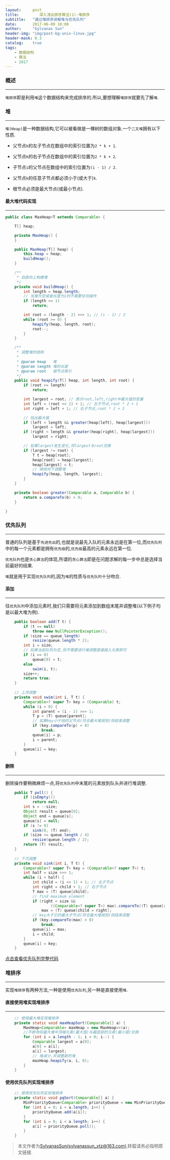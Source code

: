 ```yaml
---
layout:     post
title:         深入浅出排序算法(1)-堆排序
subtitle:   "通过堆排序讲解堆与优先队列"
date:       2017-06-09 18:00
author:     "Sylvanas Sun"
header-img: "img/post-bg-unix-linux.jpg"
header-mask: 0.3
catalog:    true
tags:
    - 数据结构
    - 算法
    - 2017
---
```



### 概述


----------



`堆排序`即是利用`堆`这个数据结构来完成排序的.所以,要想理解`堆排序`就要先了解`堆`.

### 堆


----------


`堆(Heap)`是一种数据结构,它可以被看做是一棵树的数组对象.一个`二叉堆`拥有以下性质.

 - 父节点`k`的左子节点在数组中的索引位置为`2 * k + 1`.


 - 父节点`k`的右子节点在数组中的索引位置为`2 * k + 2`.


 - 子节点`i`的父节点在数组中的索引位置为`(i - 1) / 2`.


 - 父节点`k`的任意子节点都必须小于(或大于)`k`.


 - 根节点必须是最大节点(或最小节点).


#### 最大堆代码实现


----------


```java
public class MaxHeap<T extends Comparable> {

    T[] heap;

    private MaxHeap() {
    }

    public MaxHeap(T[] heap) {
        this.heap = heap;
        buildHeap();
    }

    /**
     * 自底向上构建堆
     */
    private void buildHeap() {
        int length = heap.length;
        // 当堆为空或者长度为1时不需要任何操作
        if (length <= 1)
            return;

        int root = (length - 2) >>> 1; // (i - 1) / 2
        while (root >= 0) {
            heapify(heap, length, root);
            root--;
        }
    }

    /**
     * 调整堆的结构
     *
     * @param heap   堆
     * @param length 堆的长度
     * @param root   根节点索引
     */
    public void heapify(T[] heap, int length, int root) {
        if (root >= length)
            return;

        int largest = root; // 表示root,left,right中最大值的变量
        int left = (root << 1) + 1; // 左子节点,root * 2 + 1
        int right = left + 1; // 右子节点,root * 2 + 2

        // 找出最大值
        if (left < length && greater(heap[left], heap[largest]))
            largest = left;
        if (right < length && greater(heap[right], heap[largest]))
            largest = right;

        // 如果largest发生变化,将largest与root交换
        if (largest != root) {
            T t = heap[root];
            heap[root] = heap[largest];
            heap[largest] = t;
            // 继续向下调整堆
            heapify(heap, length, largest);
        }
    }

    private boolean greater(Comparable a, Comparable b) {
        return a.compareTo(b) > 0;
    }

}
```

### 优先队列


----------


普通的队列是基于`先进先出`的,也就是说最先入队的元素永远是在第一位,而`优先队列`中的每一个元素都是拥有`优先级`的,`优先级`最高的元素永远在第一位.

`优先队列`也是`贪心算法`的体现,所谓的`贪心算法`即是在问题求解的每一步中总是选择当前最好的结果.

`堆`就是用于实现`优先队列`的,因为`堆`的性质与`优先队列`十分吻合.

#### 添加


----------


往`优先队列`中添加元素时,我们只需要将元素添加到数组末尾并调整堆(以下例子均是以最大堆为例).

```java
    public boolean add(T t) {
        if (t == null)
            throw new NullPointerException();
        if (size == queue.length)
            resize(queue.length * 2);
        int i = size;
		// 如果当前队列为空,则不需要进行堆调整直接插入元素即可
        if (i == 0)
            queue[0] = t;
        else
            swim(i, t);
        size++;
        return true;
    }
	
	// 上浮调整
    private void swim(int i, T t) {
        Comparable<? super T> key = (Comparable) t;
        while (i > 0) {
            int parent = (i - 1) >>> 1;
            T p = (T) queue[parent];
			// 如果key小于他的父节点(符合最大堆规则)则结束调整
            if (key.compareTo(p) < 0)
                break;
            queue[i] = p;
            i = parent;
        }
        queue[i] = key;
    }	
```

#### 删除


----------


删除操作要稍微麻烦一点,将`优先队列`中末尾的元素放到队头并进行堆调整.

```java
    public T poll() {
        if (isEmpty())
            return null;
        int s = --size;
        Object result = queue[0];
        Object end = queue[s];
        queue[s] = null;
        if (s != 0)
            sink(0, (T) end);
        if (size <= queue.length / 4)
            resize(queue.length / 2);
        return (T) result;
    }
	
	// 下沉调整
    private void sink(int i, T t) {
        Comparable<? super T> key = (Comparable<? super T>) t;
        int half = size >>> 1;
        while (i < half) {
            int child = (i << 1) + 1; // 左子节点
            int right = child + 1; // 右子节点
            T max = (T) queue[child];
            // find maximum element
            if (right < size &&
                    ((Comparable<? super T>) max).compareTo((T) queue[right]) < 0)
                max = (T) queue[child = right];
			// key大于它的最大子节点(符合最大堆规则)则结束调整	
            if (key.compareTo(max) > 0)
                break;
            queue[i] = max;
            i = child;
        }
        queue[i] = key;
    }	
```

[点击查看优先队列完整代码][1]

### 堆排序


----------


实现`堆排序`有两种方法,一种是使用`优先队列`,另一种是直接使用`堆`.

#### 直接使用堆实现堆排序


----------


```java
    // 使用最大堆实现堆排序
    private static void maxHeapSort(Comparable[] a) {
        MaxHeap<Comparable> maxHeap = new MaxHeap<>(a);
        //不断地将最大堆中顶端元素(最大值)与最底部的元素(最小值)交换
        for (int i = a.length - 1; i > 0; i--) {
            Comparable largest = a[0];
            a[0] = a[i];
            a[i] = largest;
            // 堆减少,并调整新的堆
            maxHeap.heapify(a, i, 0);
        }
    }
```

#### 使用优先队列实现堆排序

```java
    // 使用优先队列实现堆排序
    private static void pqSort(Comparable[] a) {
        MinPriorityQueue<Comparable> priorityQueue = new MinPriorityQueue<>();
        for (int i = 0; i < a.length; i++) {
            priorityQueue.add(a[i]);
        }
        for (int i = 0; i < a.length; i++) {
            a[i] = priorityQueue.poll();
        }
    }
```

> 本文作者为[SylvanasSun(sylvanassun_xtz@163.com)][2],转载请务必指明原文链接.

[1]: https://github.com/SylvanasSun/test-demo/blob/master/src/main/java/com/sun/sylvanas/data_struct/heap/MaxPriorityQueue.java
[2]: https://github.com/SylvanasSun
